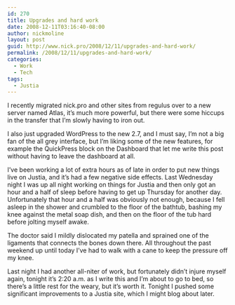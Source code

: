 ```yaml
---
id: 270
title: Upgrades and hard work
date: 2008-12-11T03:16:40-08:00
author: nickmoline
layout: post
guid: http://www.nick.pro/2008/12/11/upgrades-and-hard-work/
permalink: /2008/12/11/upgrades-and-hard-work/
categories:
  - Work
  - Tech
tags:
  - Justia
---
```

I recently migrated nick.pro and other sites from regulus over to a new server named Atlas, it&#8217;s much more powerful, but there were some hiccups in the transfer that I&#8217;m slowly having to iron out.

<!--more-->

I also just upgraded WordPress to the new 2.7, and I must say, I&#8217;m not a big fan of the all grey interface, but I&#8217;m liking some of the new features, for example the QuickPress block on the Dashboard that let me write this post without having to leave the dashboard at all.

I&#8217;ve been working a lot of extra hours as of late in order to put new things live on Justia, and it&#8217;s had a few negative side effects. Last Wednesday night I was up all night working on things for Justia and then only got an hour and a half of sleep before having to get up Thursday for another day. Unfortunately that hour and a half was obviously not enough, because I fell asleep in the shower and crumbled to the floor of the bathtub, bashing my knee against the metal soap dish, and then on the floor of the tub hard before jolting myself awake.

The doctor said I mildly dislocated my patella and sprained one of the ligaments that connects the bones down there. All throughout the past weekend up until today I&#8217;ve had to walk with a cane to keep the pressure off my knee.

Last night I had another all-niter of work, but fortunately didn&#8217;t injure myself again, tonight it&#8217;s 2:20 a.m. as I write this and I&#8217;m about to go to bed, so there&#8217;s a little rest for the weary, but it&#8217;s worth it. Tonight I pushed some significant improvements to a Justia site, which I might blog about later.